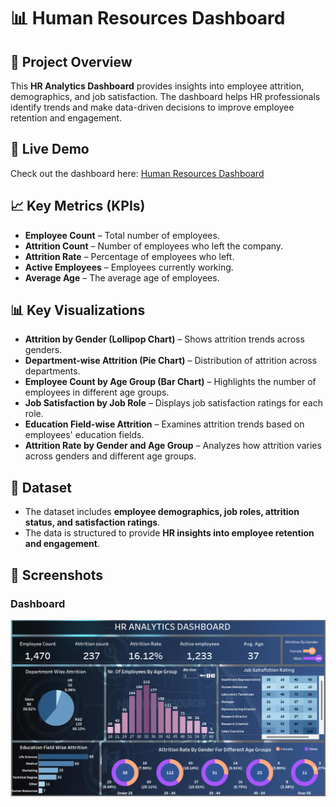# 📊 Human Resources Dashboard

## 📌 Project Overview  
This **HR Analytics Dashboard** provides insights into employee attrition, demographics, and job satisfaction. The dashboard helps HR professionals identify trends and make data-driven decisions to improve employee retention and engagement.  

## 🔗 Live Demo  
Check out the dashboard here: [Human Resources Dashboard](
https://public.tableau.com/views/HRAnalyticsProject_17422060597260/HRAnalyticsDashboard?:language=en-GB&:sid=&:redirect=auth&:display_count=n&:origin=viz_share_link)


## 📈 Key Metrics (KPIs)  
- **Employee Count** – Total number of employees.  
- **Attrition Count** – Number of employees who left the company.  
- **Attrition Rate** – Percentage of employees who left.  
- **Active Employees** – Employees currently working.  
- **Average Age** – The average age of employees.  

## 📊 Key Visualizations  
- **Attrition by Gender (Lollipop Chart)** – Shows attrition trends across genders.  
- **Department-wise Attrition (Pie Chart)** – Distribution of attrition across departments.  
- **Employee Count by Age Group (Bar Chart)** – Highlights the number of employees in different age groups.  
- **Job Satisfaction by Job Role** – Displays job satisfaction ratings for each role.  
- **Education Field-wise Attrition** – Examines attrition trends based on employees' education fields.  
- **Attrition Rate by Gender and Age Group** – Analyzes how attrition varies across genders and different age groups.  

## 📂 Dataset  
- The dataset includes **employee demographics, job roles, attrition status, and satisfaction ratings**.  
- The data is structured to provide **HR insights into employee retention and engagement**.  

## 📸 Screenshots  

### Dashboard  
![Overview](https://github.com/sofoq/HR-Analytics-Project/blob/main/Analytics.png)  



